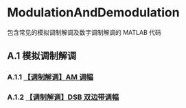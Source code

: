 # ModulationAndDemodulation
包含常见的模拟调制解调及数字调制解调的 MATLAB 代码
## A.1 模拟调制解调
### A.1.1 [【调制解调】AM 调幅](https://www.cnblogs.com/young520/p/17539846.html)
### A.1.2 [【调制解调】DSB 双边带调幅](https://www.cnblogs.com/young520/p/17542816.html)
